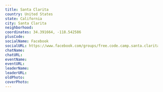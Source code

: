```yaml
---
title: Santa Clarita
country: United States
state: California
city: Santa Clarita
neighborhood: 
coordinates: 34.391664, -118.542586
plusCode:
socialName: Facebook
socialURL: https://www.facebook.com/groups/free.code.camp.santa.clarita
chatName:
chatURL:
eventName:
eventURL:
leaderName:
leaderURL:
oldPhoto: 
coverPhoto:
---
```

